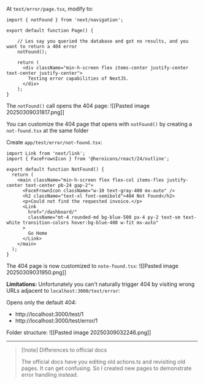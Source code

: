 At `test/error/page.tsx`, modify to:
```
import { notFound } from 'next/navigation';

export default function Page() {
  
    // Les say you queried the database and got no results, and you want to return a 404 error
    notFound();

    return (
      <div className="min-h-screen flex items-center justify-center text-center justify-center">
        Testing error capabilities of NextJS.
      </div>
    );
} 
```

The `notFound()` call opens the 404 page:
![[Pasted image 20250309031817.png]]

You can customize the 404 page that opens with `notFound()` by creating a `not-found.tsx` at the same folder

Create `app/test/error/not-found.tsx`:
```
import Link from 'next/link';
import { FaceFrownIcon } from '@heroicons/react/24/outline';
 
export default function NotFound() {
  return (
    <main className="min-h-screen flex flex-col items-flex justify-center text-center pb-24 gap-2">
      <FaceFrownIcon className="w-10 text-gray-400 mx-auto" />
      <h2 className="text-xl font-semibold">404 Not Found</h2>
      <p>Could not find the requested invoice.</p>
      <Link
        href="/dashboard/"
        className="mt-4 rounded-md bg-blue-500 px-4 py-2 text-sm text-white transition-colors hover:bg-blue-400 w-fit mx-auto"
      >
        Go Home
      </Link>
    </main>
  );
}
```

The 404 page is now customized to `note-found.tsx`:
![[Pasted image 20250309031950.png]]

**Limitations:**
Unfortunately you can't naturally trigger 404 by visiting wrong URLs adjacent to `localhost:3000/test/error`:

Opens only the default 404:
- http://localhost:3000/test/1
- http://localhost:3000/test/error/1

Folder structure:
![[Pasted image 20250309032246.png]]

---


>[!note] Differences to official docs
>
>The official docs have you editing old actions.ts and revisiting old pages. It can get confusing. So I created new pages to demonstrate error handling instead.